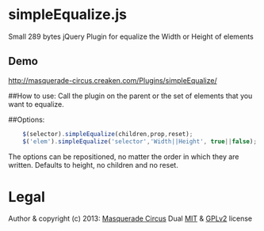 simpleEqualize.js
=================

Small 289 bytes jQuery Plugin for equalize the Width or Height of elements

## Demo
http://masquerade-circus.creaken.com/Plugins/simpleEqualize/

##How to use:
Call the plugin on the parent or the set of elements that you want to equalize.
				
##Options:
```javascript
	$(selector).simpleEqualize(children,prop,reset);
	$('elem').simpleEqualize('selector','Width||Height', true||false);
```
The options can be repositioned, no matter the order in which they are written. Defaults to height, no children and no reset.

# Legal

Author & copyright (c) 2013: [Masquerade Circus](http://masquerade-circus.creaken.com)
Dual [MIT](http://opensource.org/licenses/MIT) & [GPLv2](http://opensource.org/licenses/GPL-2.0) license